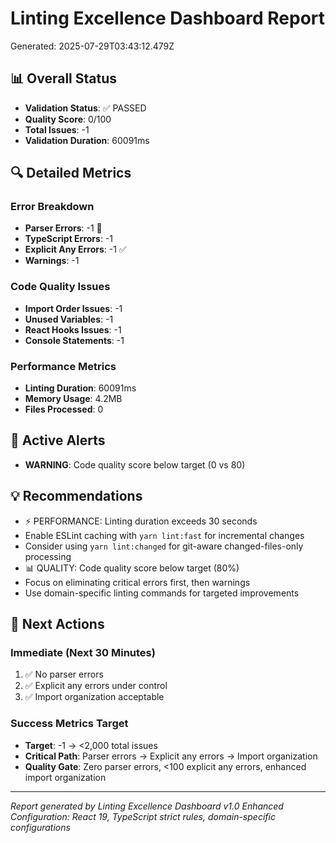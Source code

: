 # Linting Excellence Dashboard Report

Generated: 2025-07-29T03:43:12.479Z

## 📊 Overall Status

- **Validation Status**: ✅ PASSED
- **Quality Score**: 0/100
- **Total Issues**: -1
- **Validation Duration**: 60091ms

## 🔍 Detailed Metrics

### Error Breakdown

- **Parser Errors**: -1 🚨
- **TypeScript Errors**: -1
- **Explicit Any Errors**: -1 ✅
- **Warnings**: -1

### Code Quality Issues

- **Import Order Issues**: -1
- **Unused Variables**: -1
- **React Hooks Issues**: -1
- **Console Statements**: -1

### Performance Metrics

- **Linting Duration**: 60091ms
- **Memory Usage**: 4.2MB
- **Files Processed**: 0

## 🚨 Active Alerts

- **WARNING**: Code quality score below target (0 vs 80)

## 💡 Recommendations

- ⚡ PERFORMANCE: Linting duration exceeds 30 seconds
- Enable ESLint caching with `yarn lint:fast` for incremental changes
- Consider using `yarn lint:changed` for git-aware changed-files-only processing
- 📊 QUALITY: Code quality score below target (80%)
- Focus on eliminating critical errors first, then warnings
- Use domain-specific linting commands for targeted improvements

## 🎯 Next Actions

### Immediate (Next 30 Minutes)

1. ✅ No parser errors
2. ✅ Explicit any errors under control
3. ✅ Import organization acceptable

### Success Metrics Target

- **Target**: -1 → <2,000 total issues
- **Critical Path**: Parser errors → Explicit any errors → Import organization
- **Quality Gate**: Zero parser errors, <100 explicit any errors, enhanced
  import organization

---

_Report generated by Linting Excellence Dashboard v1.0_ _Enhanced Configuration:
React 19, TypeScript strict rules, domain-specific configurations_
